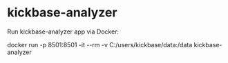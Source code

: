 # kickbase-analyzer

Run kickbase-analyzer app via Docker:

docker run -p 8501:8501 -it --rm -v C:/users/kickbase/data:/data kickbase-analyzer
